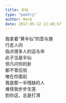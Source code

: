 ```yaml
---  
title: 半仙  
type: "poetry"  
author: Herb  
date: 2017-05-12 22:48:57  
---  
```

我拿着“黄半仙”的壶与旗  
行走人间  
指点很多人的运与命  
此子当是半仙  
但凡问你的卦  
都不曾应验  
唯在你面前  
我是那一半残缺的人  
难怪我步步生莲  
到你这，总是打滑